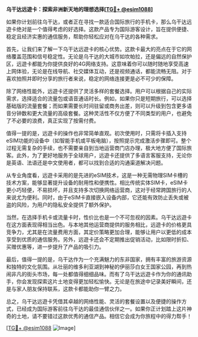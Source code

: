 **乌干达远遊卡：探索非洲新天地的理想选择[[TG💪+ @esim1088](https://t.me/s/esim1088)]**

如果你计划前往乌干达，或者正在寻找一款适合国际旅行的手机卡，那么乌干达远遊卡绝对是一个值得考虑的好选择。这款产品专为国际游客设计，旨在提供便捷、稳定且经济实惠的通信服务，帮助你轻松应对在乌干达的各种需求。

首先，让我们来了解一下乌干达远遊卡的核心优势。这款卡最大的亮点在于它的网络覆盖范围和信号稳定性。无论是乌干达的大城市如坎帕拉，还是偏远的自然保护区，远遊卡都能为你提供良好的4G网络支持。这意味着你可以随时随地享受高速上网体验，无论是在线导航、社交媒体互动，还是视频通话，都能流畅无阻。对于喜欢拍照并即时分享的旅行者来说，稳定的网络连接更是必不可少的保障。

除了网络性能外，远遊卡还提供了灵活多样的套餐选择。用户可以根据自己的实际需求，选择适合的流量包或语音通话时长。例如，如果你只是短期旅行，可以选择基础版的流量套餐；而如果需要长时间驻留或商务出差，则可以升级到包含更多语音分钟数和更大流量的高级套餐。这种灵活性不仅方便了不同类型的用户，也避免了不必要的浪费，真正实现了按需付费。

值得一提的是，远遊卡的操作也非常简单直观。初次使用时，只需将卡插入支持eSIM功能的设备中（如智能手机或平板电脑），按照提示完成激活步骤即可。整个过程无需复杂的手续，也不需要亲自到当地运营商门店办理，极大地方便了国际旅客。此外，为了更好地服务于全球用户，远遊卡还提供了多语言客服支持，无论你是英语、法语还是中文使用者，都可以找到合适的沟通渠道解决问题。

从专业角度看，远遊卡采用的是先进的eSIM技术，这是一种无需物理SIM卡槽的技术方案，能够显著提升设备的耐用性和便携性。相比传统实体SIM卡，eSIM卡更小巧轻便，不易损坏，并且支持多次切换网络运营商，这对于经常跨国旅行的人来说尤为便利。同时，由于eSIM卡直接嵌入设备内部，它还能有效防止丢失或被盗的风险，为用户的隐私安全提供了额外保护。

当然，在选择手机卡或流量卡时，性价比也是一个不可忽视的因素。乌干达远遊卡在这方面表现得相当出色。与本地其他运营商提供的服务相比，远遊卡的价格更具竞争力，尤其是在流量费用方面，其定价策略更加合理，能够让用户以更低的成本享受到优质的通信服务。另外，远遊卡还会不定期推出促销活动，比如限时折扣、买赠优惠等，进一步提升了产品的吸引力。

最后，值得一提的是，乌干达作为一个充满魅力的东非国家，拥有丰富的旅游资源和独特的文化氛围。从壮丽的维多利亚湖到神秘的伊丽莎白女王国家公园，再到热闹非凡的街头市场，每一处都值得细细品味。而有了乌干达远遊卡作为你的通讯助手，你会发现探索这片土地变得更加轻松愉快。无论是在旅途中记录美好瞬间，还是与家人朋友保持联系，这款卡都能助你一臂之力。

总之，乌干达远遊卡凭借其卓越的网络性能、灵活的套餐设置以及便捷的操作方式，已经成为国际游客前往乌干达的最佳通信伙伴之一。如果你正计划踏上这片神奇的土地，请不要错过这款优秀的通信产品。相信它会成为你旅程中的得力帮手！

[[TG💪+ @esim1088](https://t.me/s/esim1088) ![Image](https://i.postimg.cc/4NQfJmqS/Snipaste-2025-05-13-00-14-12.png)]